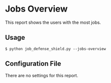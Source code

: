 # Jobs Overview

This report shows the users with the most jobs.

## Usage

```
$ python job_defense_shield.py --jobs-overview
```

## Configuration File

There are no settings for this report.
